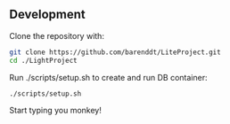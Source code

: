 ## Development

Clone the repository with:

```bash
git clone https://github.com/barenddt/LiteProject.git
cd ./LightProject
```

Run ./scripts/setup.sh to create and run DB container:

```bash
./scripts/setup.sh
```

Start typing you monkey!
